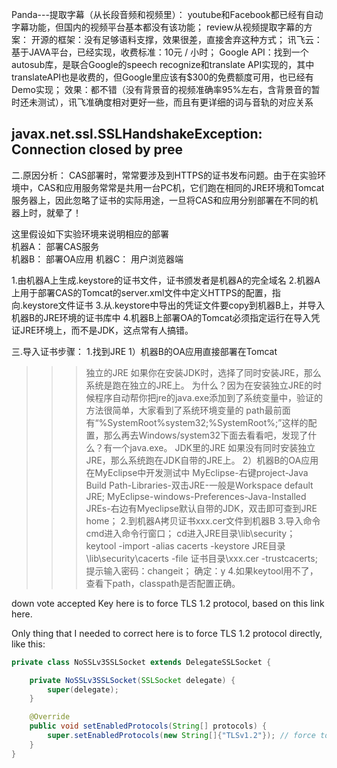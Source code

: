 Panda---提取字幕（从长段音频和视频里）：
youtube和Facebook都已经有自动字幕功能，但国内的视频平台基本都没有该功能；
review从视频提取字幕的方案：
开源的框架：没有足够语料支撑，效果很差，直接舍弃这种方式；
讯飞云：基于JAVA平台，已经实现，收费标准：10元 / 小时；
Google API：找到一个autosub库，是联合Google的speech recognize和translate API实现的，其中translateAPI也是收费的，但Google里应该有$300的免费额度可用，也已经有Demo实现；
效果：都不错（没有背景音的视频准确率95%左右，含背景音的暂时还未测试），讯飞准确度相对更好一些，而且有更详细的词与音轨的对应关系





## javax.net.ssl.SSLHandshakeException: Connection closed by pree

二.原因分析：
CAS部署时，常常要涉及到HTTPS的证书发布问题。由于在实验环境中，CAS和应用服务常常是共用一台PC机，它们跑在相同的JRE环境和Tomcat服务器上，因此忽略了证书的实际用途，一旦将CAS和应用分别部署在不同的机器上时，就晕了！

这里假设如下实验环境来说明相应的部署  
机器A： 部署CAS服务  
机器B： 部署OA应用
机器C： 用户浏览器端

1.由机器A上生成.keystore的证书文件，证书颁发者是机器A的完全域名
2.机器A上用于部署CAS的Tomcat的server.xml文件中定义HTTPS的配置，指向.keystore文件证书
3.从.keystore中导出的凭证文件要copy到机器B上，并导入机器B的JRE环境的证书库中
4.机器B上部署OA的Tomcat必须指定运行在导入凭证JRE环境上，而不是JDK，这点常有人搞错。

三.导入证书步骤：
1.找到JRE
1）机器B的OA应用直接部署在Tomcat
>>>独立的JRE
如果你在安装JDK时，选择了同时安装JRE，那么系统是跑在独立的JRE上。
为什么？因为在安装独立JRE的时候程序自动帮你把jre的java.exe添加到了系统变量中，验证的方法很简单，大家看到了系统环境变量的 path最前面有“%SystemRoot%system32;%SystemRoot%;”这样的配置，那么再去Windows/system32下面去看看吧，发现了什么？有一个java.exe。
>>>JDK里的JRE
如果没有同时安装独立JRE，那么系统跑在JDK自带的JRE上。
2）机器B的OA应用在MyEclipse中开发测试中
MyEclipse-右键project-Java Build Path-Libraries-双击JRE-一般是Workspace default JRE;
MyEclipse-windows-Preferences-Java-Installed JREs-右边有Myeclipse默认自带的JDK，双击即可查到JRE home；
2.到机器A拷贝证书xxx.cer文件到机器B
3.导入命令
cmd进入命令行窗口；
cd进入JRE目录\lib\security；
keytool -import -alias cacerts -keystore JRE目录\lib\security\cacerts -file 证书目录\xxx.cer -trustcacerts;
提示输入密码：changeit；
确定：y
4.如果keytool用不了，查看下path，classpath是否配置正确。


down vote
accepted
Key here is to force TLS 1.2 protocol, based on this link here.

Only thing that I needed to correct here is to force TLS 1.2 protocol directly, like this:
```java
private class NoSSLv3SSLSocket extends DelegateSSLSocket {

    private NoSSLv3SSLSocket(SSLSocket delegate) {
        super(delegate);
    }

    @Override
    public void setEnabledProtocols(String[] protocols) {
        super.setEnabledProtocols(new String[]{"TLSv1.2"}); // force to use only TLSv1.2 here
    }
}
```
